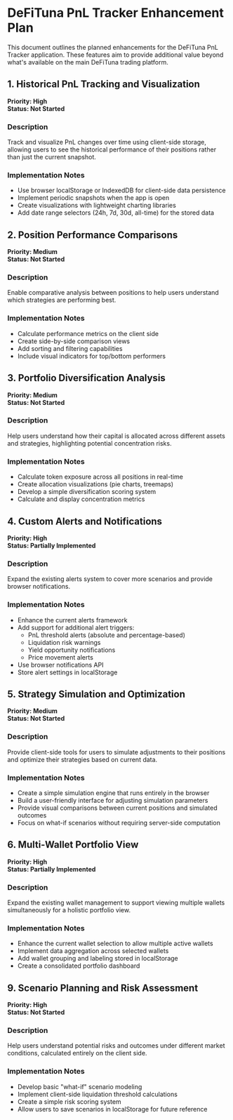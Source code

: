 # DeFiTuna PnL Tracker Enhancement Plan

This document outlines the planned enhancements for the DeFiTuna PnL Tracker application. These features aim to provide additional value beyond what's available on the main DeFiTuna trading platform.

## 1. Historical PnL Tracking and Visualization

**Priority: High**  
**Status: Not Started**

### Description
Track and visualize PnL changes over time using client-side storage, allowing users to see the historical performance of their positions rather than just the current snapshot.

### Implementation Notes
- Use browser localStorage or IndexedDB for client-side data persistence
- Implement periodic snapshots when the app is open
- Create visualizations with lightweight charting libraries
- Add date range selectors (24h, 7d, 30d, all-time) for the stored data

## 2. Position Performance Comparisons

**Priority: Medium**  
**Status: Not Started**

### Description
Enable comparative analysis between positions to help users understand which strategies are performing best.

### Implementation Notes
- Calculate performance metrics on the client side
- Create side-by-side comparison views
- Add sorting and filtering capabilities
- Include visual indicators for top/bottom performers

## 3. Portfolio Diversification Analysis

**Priority: Medium**  
**Status: Not Started**

### Description
Help users understand how their capital is allocated across different assets and strategies, highlighting potential concentration risks.

### Implementation Notes
- Calculate token exposure across all positions in real-time
- Create allocation visualizations (pie charts, treemaps)
- Develop a simple diversification scoring system
- Calculate and display concentration metrics

## 4. Custom Alerts and Notifications

**Priority: High**  
**Status: Partially Implemented**

### Description
Expand the existing alerts system to cover more scenarios and provide browser notifications.

### Implementation Notes
- Enhance the current alerts framework
- Add support for additional alert triggers:
  - PnL threshold alerts (absolute and percentage-based)
  - Liquidation risk warnings
  - Yield opportunity notifications
  - Price movement alerts
- Use browser notifications API
- Store alert settings in localStorage

## 5. Strategy Simulation and Optimization

**Priority: Medium**  
**Status: Not Started**

### Description
Provide client-side tools for users to simulate adjustments to their positions and optimize their strategies based on current data.

### Implementation Notes
- Create a simple simulation engine that runs entirely in the browser
- Build a user-friendly interface for adjusting simulation parameters
- Provide visual comparisons between current positions and simulated outcomes
- Focus on what-if scenarios without requiring server-side computation

## 6. Multi-Wallet Portfolio View

**Priority: High**  
**Status: Partially Implemented**

### Description
Expand the existing wallet management to support viewing multiple wallets simultaneously for a holistic portfolio view.

### Implementation Notes
- Enhance the current wallet selection to allow multiple active wallets
- Implement data aggregation across selected wallets
- Add wallet grouping and labeling stored in localStorage
- Create a consolidated portfolio dashboard

## 9. Scenario Planning and Risk Assessment

**Priority: High**  
**Status: Not Started**

### Description
Help users understand potential risks and outcomes under different market conditions, calculated entirely on the client side.

### Implementation Notes
- Develop basic "what-if" scenario modeling
- Implement client-side liquidation threshold calculations
- Create a simple risk scoring system
- Allow users to save scenarios in localStorage for future reference
